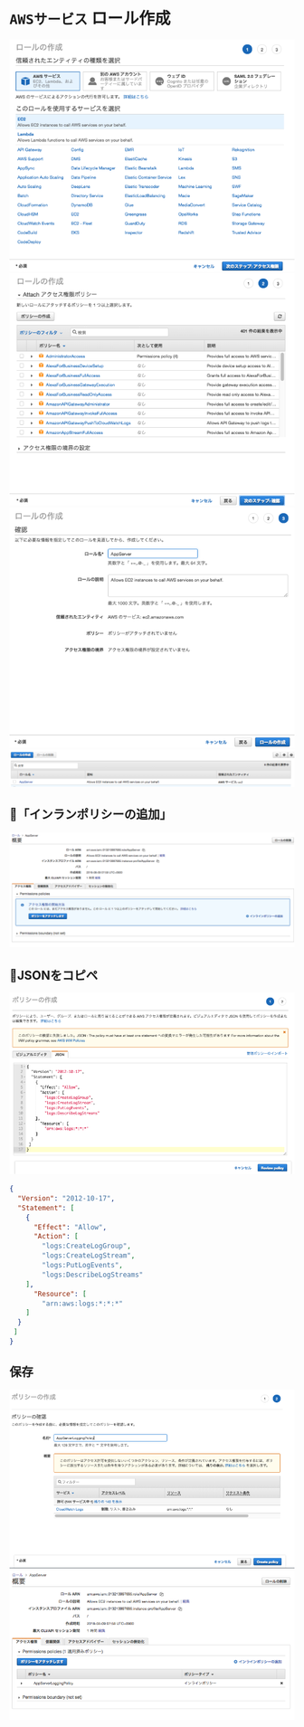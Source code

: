# `AWSサービス` ロール作成

![サービス選択](role.1.png)
![権限ポリシー選択](role.2.png)
![ロール名](role.3.png)
![作成](role.4.png)

## 「インランポリシーの追加」

![インラインポリシー](role.5.png)

## JSONをコピペ

![](role.6.policy.png)

~~~json
{
  "Version": "2012-10-17",
  "Statement": [
    {
      "Effect": "Allow",
      "Action": [
        "logs:CreateLogGroup",
        "logs:CreateLogStream",
        "logs:PutLogEvents",
        "logs:DescribeLogStreams"
    ],
      "Resource": [
        "arn:aws:logs:*:*:*"
    ]
  }
 ]
}
~~~

## 保存

![ポリシー名/許可サービス/許可権限](role.7.policy.png)
![作成](role.8.policy.png)
